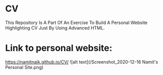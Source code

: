 # CV
This Repository Is A Part Of An Exercise To Build A Personal Website Highlighting CV Just By Using Advanced HTML.
# Link to personal website:
https://namitnaik.github.io/CV/
![alt text](/Screenshot_2020-12-16 Namit's Personal Site.png)

